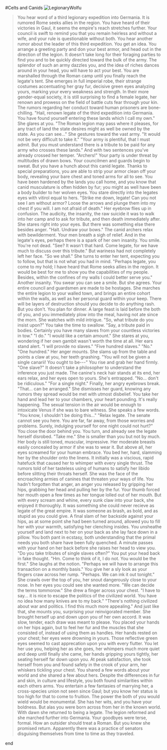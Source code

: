 #Celts and Canids
![LegionaryWolfu](https://desu-usergeneratedcontent.xyz/trash/image/1539/19/1539190067575.jpg)
>You hear word of a third legionary expedition into Germania.
>It is rumored Rome seeks allies in the region.
>You have heard of their victories in Gaul, it seems the empire's reach stretches further.
>Your council is swift to remind you that you remain heirless and without a wife, and your rule is questionable without both.
>You hear another rumor about the leader of this third expedition.
>You get an idea.
>You arrange a greeting party and don your best armor, and head out in the direction of the legion.
>It doesn't take long for their foraging parties to find you and to be quickly directed toward the bulk of the army.
>The splendor of such an army dazzles you, and the idea of riches dances around in your head, you will have to act your best.
>You are marshalled through the Roman camp until you finally reach the legate's tent.
>She emerges in full imperial robe, their strange costumes accentuating her gray fur, decisive green eyes analyzing yours, marking your every weakness and strength.
>In their more gender-equal society, it is still surprising to find a female legate, her renown and prowess on the field of battle cuts fear through your kin.
>The rumors regarding her conduct toward human prisoners are bone-chilling.
"Hail, renown legate of the third expedition into Germania. You have found yourself entering these lands which I call my own."
>She glares at you.
"The Roman legion may pass where it pleases, for any tract of land the state desires might as well be owned by the state. As you can see..."
>She gestures toward the vast army.
"It would not be very difficult to take it."
"Your army is plentiful, that I must admit. But you must understand there is a tribute to be paid for any army who crosses these lands."
>And with two sentences you've already crossed her temper.
"Archers!"
>Your party is under threat by multitudes of drawn bows. Your councilmen and guards begin to sweat.
>But you have a hunch about this canid legate.
>Thanks to special preparations, you are able to strip your armor clean off your body, revealing your bare chest and toned arms for all to see.
>You have been hardened by the lands you call home, and you know that canid musculature is often hidden by fur; you might as well have been a body builder to her wolven eyes.
>You stare directly into the legates eyes with vitirol equal to hers.
"Strike me down, legate! Can you not see I am without armor? Loose the arrows and plunge them into my chest if you will. I am not afraid of death."
>Her eyebrow flies up in confusion. The audicity, the insanity, the raw suicide it was to walk into her camp and to ask for tribute, and then death immediately after.
>She stares right into your eyes. But there was something else there besides anger.
"Halt. Undraw your bows."
>The canid archers relax with bewilderment. Your men breath a sigh of relief. And in the legate's eyes, perhaps there is a spark of her own insanity.
>You smile. You're not dead.
"See? It wasn't that hard. Come legate, for we have much to discuss over this tribute."
>But wariness had not completely left her face.
"So we shall."
>She turns to enter her tent, expecting you to follow, but that is not what you had in mind.
"Perhaps legate, you come to my hold; I have heard that Rome seeks allies in the region. It would be best for me to show you the capabilities of my people. Besides, within the confines of my walls I could better serve you."
>Another insanity. You swear you can see a smile. But she agrees.
>Your entire council and guardsmen are made to be hostages. She marches the entire legion to your walled town, and brings an entire cohort within the walls, as well as her personal guard within your keep.
>There will be layers of destruction should you decide to do anything rash. But you don't. You plan for dinner.
>A large feast is laid before the both of you, and you immediately plow into the meal, having not ate since the morn.
>She watches with mild intrigue.
"So, what tribute do you insist upon?"
>You take the time to swallow.
"Say, a tribute paid in bodies. Certainly you have many slaves from your countless victories in tow."
"I do."
"I would like a certain amount."
>She stares at you, wondering if her own gambit wasn't worth the time at all. Her ears stand alert.
"I will provide no slaves."
"Five hundred slaves."
"No."
"One hundred."
>Her anger mounts. She slams up from the table and points a claw at you, her teeth gnashing.
"You will not be given a single canarii! You ought to be---"
>You rise and grab her hand firmly.
"One slave?"
>It doesn't take a philosopher to understand the inference you just made. The canine's neck hair stands at its end, her ears relax, and her eyes open to yours. She's entrapped.
"No... don't be ridiculous."
"For a single night."
>Finally, her angry eyebrows break.
"That... can be arranged."
>She dismisses her guard, knowing any rumors they spread would be met with utmost disbelief.
>You take her hand and lead her to your chambers, your heart pounding. It's really happening.
>The sexual tension in the air would be enough to intoxicate Venus if she was to bare witness.
>She speaks a few words.
"You know, I shouldn't be doing this..."
"Relax legate. The senate cannot see you here. You are far, far away, from those worries and problems. Surely, indulging yourself for one night could not hurt?"
>You close the door behind you. You turn, and already see the legate herself disrobed.
"Take me."
>She is smaller than you but not by much. Her body is still toned, muscular, impressive. Her moderate breasts easily concealed by armor if she was to wear it. But above all, her eyes screamed for your human embrace.
>You bed her, hard, slamming her by the shoulder onto the linens. It initially was a viscious, rapid hatefuck that caused her to whimper with every single thrust.
>The rumors told of her tasteless using of humans to satisfy her libido before slitting their throats herself. She was the face of the encroaching armies of canines that threaten your ways of life. You hadn't forgotten that anger, an anger you released by gripping her hips, grabbing her head and pulling her by the fur. Your thumb forced her mouth open a few times as her tongue lolled out of her mouth.
>But with every scream and whine, every sunk claw into your back, she enjoyed it thoroughly. It was something she could never recieve as legate of the great empire. It was someone as brash, as bold, and as stupid as you could give.
>A final slam of her backside against your hips, as at some point she had been turned around, allowed you to fill her with your warmth, satisfying her clenching insides.
>You unsheathe yourself and land next to her on your back as she lay face down in a pillow. You both pant in ecstasy, both understanding that the primal needs you both share have been fully quenched.
>A minute passes with your hand on her back before she raises her head to view you.
"Do you take tributes of single slaves often?"
>You put your head back in fake thought.
"Hm. Come to think of it, I do not. You would be the first."
>She laughs at the notion.
"Perhaps we will have to arrange this transaction on a monthly basis."
>You give her a sly look as your fingers craw across her rump.
"Perhaps. We can ink it out tonight."
>She crawls over the top of you, her snout dangerously close to your nose.
>In her eyes you could see she wanted more.
"We can decide the terms tommorow."
>She drew a finger across your chest.
"I have to say... it is nice to escape the politics of the civilized world. You have no idea how many knives are to my back."
"There's nothing civilized about war and politics. I find this much more appealing."
>And just like that, she mounts you, surprising your reinvigorated member.
>She brought herself up and down upon you of her own accord. It was slow, tender, each draw was meant to please. You placed your hands on her hips again, but to feel her fur and the muscles that she consisted of, instead of using them as handles.
>Her hands rested on your chest; her eyes were drowning in yours.
>Those reflective green eyes seemed to cast apprecation upon you with every flutter.
>You let her use you, helping her as she goes, her whimpers much more quiet and deep until finally she came, her hands gripping yours tightly, her seating herself far down upon you.
>At peak satisfaction, she took herself from you and found safety in the crook of your arm, her whiskers tickling your chest.
>You shared a few words about your world and she shared a few about hers. Despite the differences in fur and skin, in culture and lifestyle, you both found similarities within each others arms.
>You entertain a few fantasies of marrying her, a cross-species union not seen since Gaul; but you know her status is too high for that to come to fruition. The power the both of you would wield would be monumental. She has her wits, and you have your boldness. But alas you were born across from her in the known world.
>With dawn she returned to being a legate. The legion reformed and she marched further into Germania. Your goodbyes were terse, formal. How an outsider should treat a Roman.
>But you knew she promised return. Apparently there was a practice of senators disguising themselves from time to time as they traveled.

end